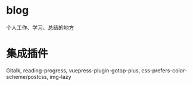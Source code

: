 # blog
个人工作、学习、总结的地方

# 集成插件
Gitalk, reading-progress, vuepress-plugin-gotop-plus, css-prefers-color-scheme/postcss, img-lazy
